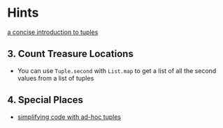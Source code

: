 # Hints

[a concise introduction to tuples][tuples]

## 3. Count Treasure Locations

- You can use `Tuple.second` with `List.map` to get a list of all the second values from a list of tuples

## 4. Special Places

- [simplifying code with ad-hoc tuples][ad-hoc-tuples]

[tuples]: [https://www.bekk.christmas/post/2020/1/once-twice-three-times-a-value]
[ad-hoc-tuples]: https://www.bekk.christmas/post/2020/7/simplify-your-code-with-ad-hoc-tuples
